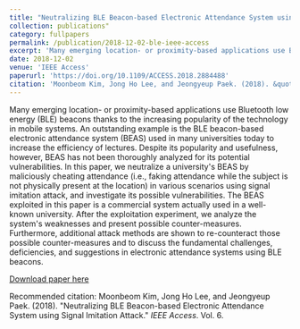 ```yaml
---
title: "Neutralizing BLE Beacon-based Electronic Attendance System using Signal Imitation Attack"
collection: publications"
category: fullpapers
permalink: /publication/2018-12-02-ble-ieee-access
excerpt: 'Many emerging location- or proximity-based applications use Bluetooth low energy (BLE) beacons thanks to the increasing popularity of the technology in mobile systems. An outstanding example is the BLE beacon-based electronic attendance system (BEAS) used in many universities today to increase the efficiency of lectures. Despite its popularity and usefulness, however, BEAS has not been thoroughly analyzed for its potential vulnerabilities. In this paper, we neutralize a university&apos;s BEAS by maliciously cheating attendance (i.e., faking attendance while the subject is not physically present at the location) in various scenarios using signal imitation attack, and investigate its possible vulnerabilities. The BEAS exploited in this paper is a commercial system actually used in a well-known university. After the exploitation experiment, we analyze the system&apos;s weaknesses and present possible counter-measures. Furthermore, additional attack methods are shown to re-counteract those possible counter-measures and to discuss the fundamental challenges, deficiencies, and suggestions in electronic attendance systems using BLE beacons.'
date: 2018-12-02
venue: 'IEEE Access'
paperurl: 'https://doi.org/10.1109/ACCESS.2018.2884488'
citation: 'Moonbeom Kim, Jong Ho Lee, and Jeongyeup Paek. (2018). &quot;Neutralizing BLE Beacon-based Electronic Attendance System using Signal Imitation Attack.&quot; <i>IEEE Access</i>. Vol. 6.'
---
```

Many emerging location- or proximity-based applications use Bluetooth low energy (BLE) beacons thanks to the increasing popularity of the technology in mobile systems. An outstanding example is the BLE beacon-based electronic attendance system (BEAS) used in many universities today to increase the efficiency of lectures. Despite its popularity and usefulness, however, BEAS has not been thoroughly analyzed for its potential vulnerabilities. In this paper, we neutralize a university&apos;s BEAS by maliciously cheating attendance (i.e., faking attendance while the subject is not physically present at the location) in various scenarios using signal imitation attack, and investigate its possible vulnerabilities. The BEAS exploited in this paper is a commercial system actually used in a well-known university. After the exploitation experiment, we analyze the system&apos;s weaknesses and present possible counter-measures. Furthermore, additional attack methods are shown to re-counteract those possible counter-measures and to discuss the fundamental challenges, deficiencies, and suggestions in electronic attendance systems using BLE beacons.

[Download paper here](https://doi.org/10.1109/ACCESS.2018.2884488)

Recommended citation: Moonbeom Kim, Jong Ho Lee, and Jeongyeup Paek. (2018). "Neutralizing BLE Beacon-based Electronic Attendance System using Signal Imitation Attack." <i>IEEE Access</i>. Vol. 6.